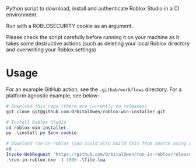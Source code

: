 Python script to download, install and authenticate Roblox Studio in a CI environment.

Run with a ROBLOSECURITY cookie as an argument.

Please check the script carefully before running it on your machine as it takes some destructive actions (such as deleting your local Roblox directory and overwriting your Roblox settings)

# Usage

For an example GitHub action, see the `.github/workflows` directory. For a platform agnostic example, see below:

```powershell
# Download this repo (there are currently no releases)
git clone git@github.com:OrbitalOwen/roblox-win-installer.git

# Install Roblox Studio
cd roblox-win-installer
py .\install.py $env:cookie

# Download run-in-roblox (you could also build this from source using cargo install run-in-roblox)
cd ..
Invoke-WebRequest "https://github.com/OrbitalOwen/run-in-roblox/releases/download/0.2.0/run-in-roblox.exe" -OutFile run-in-roblox.exe
.\run-in-roblox.exe -t 1800 .\file.lua
```

